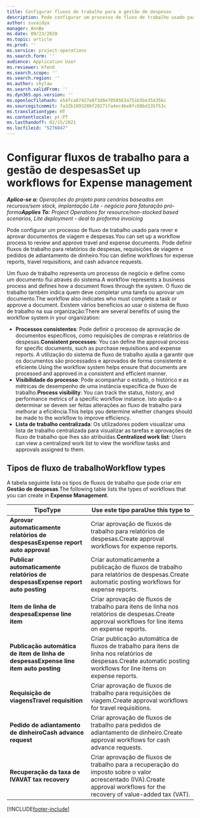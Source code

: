 ```yaml
---
title: Configurar fluxos de trabalho para a gestão de despesas
description: Pode configurar um processo de fluxo de trabalho usado para rever e aprovar documentos de viagem e despesas.
author: suvaidya
manager: AnnBe
ms.date: 09/23/2020
ms.topic: article
ms.prod: ''
ms.service: project-operations
ms.search.form: ''
audience: Application User
ms.reviewer: kfend
ms.search.scope: ''
ms.search.region: ''
ms.author: shylaw
ms.search.validFrom: ''
ms.dyn365.ops.version: ''
ms.openlocfilehash: e54fca67427e8f3d0e7050563a751b5be354356c
ms.sourcegitcommit: fa32b1893286f20271fa4ec4be8fc68bd135f53c
ms.translationtype: HT
ms.contentlocale: pt-PT
ms.lasthandoff: 02/15/2021
ms.locfileid: "5276047"
---
```

# <a name="set-up-workflows-for-expense-management"></a><span data-ttu-id="b4e9a-103">Configurar fluxos de trabalho para a gestão de despesas</span><span class="sxs-lookup"><span data-stu-id="b4e9a-103">Set up workflows for Expense management</span></span>

<span data-ttu-id="b4e9a-104">_**Aplica-se a:** Operações do projeto para cenários baseados em recursos/sem stock, implantação Lite - negócio para faturação pró-forma_</span><span class="sxs-lookup"><span data-stu-id="b4e9a-104">_**Applies To:** Project Operations for resource/non-stocked based scenarios, Lite deployment - deal to proforma invoicing_</span></span>

<span data-ttu-id="b4e9a-105">Pode configurar um processo de fluxo de trabalho usado para rever e aprovar documentos de viagem e despesas.</span><span class="sxs-lookup"><span data-stu-id="b4e9a-105">You can set up a workflow process to review and approve travel and expense documents.</span></span> <span data-ttu-id="b4e9a-106">Pode definir fluxos de trabalho para relatórios de despesas, requisições de viagem e pedidos de adiantamento de dinheiro.</span><span class="sxs-lookup"><span data-stu-id="b4e9a-106">You can define workflows for expense reports, travel requisitions, and cash advance requests.</span></span>

<span data-ttu-id="b4e9a-107">Um fluxo de trabalho representa um processo de negócio e define como um documento flui através do sistema.</span><span class="sxs-lookup"><span data-stu-id="b4e9a-107">A workflow represents a business process and defines how a document flows through the system.</span></span> <span data-ttu-id="b4e9a-108">O fluxo de trabalho também indica quem deve completar uma tarefa ou aprovar um documento.</span><span class="sxs-lookup"><span data-stu-id="b4e9a-108">The workflow also indicates who must complete a task or approve a document.</span></span> <span data-ttu-id="b4e9a-109">Existem vários benefícios ao usar o sistema de fluxo de trabalho na sua organização:</span><span class="sxs-lookup"><span data-stu-id="b4e9a-109">There are several benefits of using the workflow system in your organization:</span></span>

- <span data-ttu-id="b4e9a-110">**Processos consistentes**: Pode definir o processo de aprovação de documentos específicos, como requisições de compras e relatórios de despesas.</span><span class="sxs-lookup"><span data-stu-id="b4e9a-110">**Consistent processes**: You can define the approval process for specific documents, such as purchase requisitions and expense reports.</span></span> <span data-ttu-id="b4e9a-111">A utilização do sistema de fluxo de trabalho ajuda a garantir que os documentos são processados e aprovados de forma consistente e eficiente.</span><span class="sxs-lookup"><span data-stu-id="b4e9a-111">Using the workflow system helps ensure that documents are processed and approved in a consistent and efficient manner.</span></span>
- <span data-ttu-id="b4e9a-112">**Visibilidade do processo**: Pode acompanhar o estado, o histórico e as métricas de desempenho de uma instância específica de fluxo de trabalho.</span><span class="sxs-lookup"><span data-stu-id="b4e9a-112">**Process visibility**: You can track the status, history, and performance metrics of a specific workflow instance.</span></span> <span data-ttu-id="b4e9a-113">Isto ajuda-o a determinar se devem ser feitas alterações ao fluxo de trabalho para melhorar a eficiência.</span><span class="sxs-lookup"><span data-stu-id="b4e9a-113">This helps you determine whether changes should be made to the workflow to improve efficiency.</span></span>
- <span data-ttu-id="b4e9a-114">**Lista de trabalho centralizada**: Os utilizadores podem visualizar uma lista de trabalho centralizada para visualizar as tarefas e aprovações de fluxo de trabalho que lhes são atribuídas.</span><span class="sxs-lookup"><span data-stu-id="b4e9a-114">**Centralized work list**: Users can view a centralized work list to view the workflow tasks and approvals assigned to them.</span></span> 

## <a name="workflow-types"></a><span data-ttu-id="b4e9a-115">Tipos de fluxo de trabalho</span><span class="sxs-lookup"><span data-stu-id="b4e9a-115">Workflow types</span></span>

<span data-ttu-id="b4e9a-116">A tabela seguinte lista os tipos de fluxos de trabalho que pode criar em **Gestão de despesas**.</span><span class="sxs-lookup"><span data-stu-id="b4e9a-116">The following table lists the types of workflows that you can create in **Expense Management**.</span></span>


|              <span data-ttu-id="b4e9a-117"><strong>Tipo</strong></span><span class="sxs-lookup"><span data-stu-id="b4e9a-117"><strong>Type</strong></span></span>              |                   <span data-ttu-id="b4e9a-118"><strong>Use este tipo para</strong></span><span class="sxs-lookup"><span data-stu-id="b4e9a-118"><strong>Use this type to</strong></span></span>                   |
|-------------------------------------------------|-----------------------------------------------------------------------|
|   <span data-ttu-id="b4e9a-119"><strong>Aprovar automaticamente relatórios de despesas</strong></span><span class="sxs-lookup"><span data-stu-id="b4e9a-119"><strong>Expense report auto approval</strong></span></span> |            <span data-ttu-id="b4e9a-120">Criar aprovação de fluxos de trabalho para relatórios de despesas.</span><span class="sxs-lookup"><span data-stu-id="b4e9a-120">Create approval workflows for expense reports.</span></span>             |
|  <span data-ttu-id="b4e9a-121"><strong>Publicar automaticamente relatórios de despesas</strong></span><span class="sxs-lookup"><span data-stu-id="b4e9a-121"><strong>Expense report auto posting</strong></span></span>   |        <span data-ttu-id="b4e9a-122">Criar automaticamente a publicação de fluxos de trabalho para relatórios de despesas.</span><span class="sxs-lookup"><span data-stu-id="b4e9a-122">Create automatic posting workflows for expense reports.</span></span>        |
|       <span data-ttu-id="b4e9a-123"><strong>Item de linha de despesa</strong></span><span class="sxs-lookup"><span data-stu-id="b4e9a-123"><strong>Expense line item</strong></span></span>        |     <span data-ttu-id="b4e9a-124">Criar aprovação de fluxos de trabalho para itens de linha nos relatórios de despesas.</span><span class="sxs-lookup"><span data-stu-id="b4e9a-124">Create approval workflows for line items on expense reports.</span></span>      |
| <span data-ttu-id="b4e9a-125"><strong>Publicação automática de item de linha de despesas</strong></span><span class="sxs-lookup"><span data-stu-id="b4e9a-125"><strong>Expense line item auto posting</strong></span></span> | <span data-ttu-id="b4e9a-126">Criar publicação automática de fluxos de trabalho para itens de linha nos relatórios de despesas.</span><span class="sxs-lookup"><span data-stu-id="b4e9a-126">Create automatic posting workflows for line items on expense reports.</span></span> |
|       <span data-ttu-id="b4e9a-127"><strong>Requisição de viagens</strong></span><span class="sxs-lookup"><span data-stu-id="b4e9a-127"><strong>Travel requisition</strong></span></span>       |          <span data-ttu-id="b4e9a-128">Criar aprovação de fluxos de trabalho para requisições de viagem.</span><span class="sxs-lookup"><span data-stu-id="b4e9a-128">Create approval workflows for travel requisitions.</span></span>           |
|      <span data-ttu-id="b4e9a-129"><strong>Pedido de adiantamento de dinheiro</strong></span><span class="sxs-lookup"><span data-stu-id="b4e9a-129"><strong>Cash advance request</strong></span></span>      |         <span data-ttu-id="b4e9a-130">Criar aprovação de fluxos de trabalho para pedidos de adiantamento de dinheiro.</span><span class="sxs-lookup"><span data-stu-id="b4e9a-130">Create approval workflows for cash advance requests.</span></span>          |
|        <span data-ttu-id="b4e9a-131"><strong>Recuperação da taxa de IVA</strong></span><span class="sxs-lookup"><span data-stu-id="b4e9a-131"><strong>VAT tax recovery</strong></span></span>        | <span data-ttu-id="b4e9a-132">Criar aprovação de fluxos de trabalho para a recuperação do imposto sobre o valor acrescentado (IVA).</span><span class="sxs-lookup"><span data-stu-id="b4e9a-132">Create approval workflows for the recovery of value-added tax (VAT).</span></span>  |


[!INCLUDE[footer-include](../includes/footer-banner.md)]